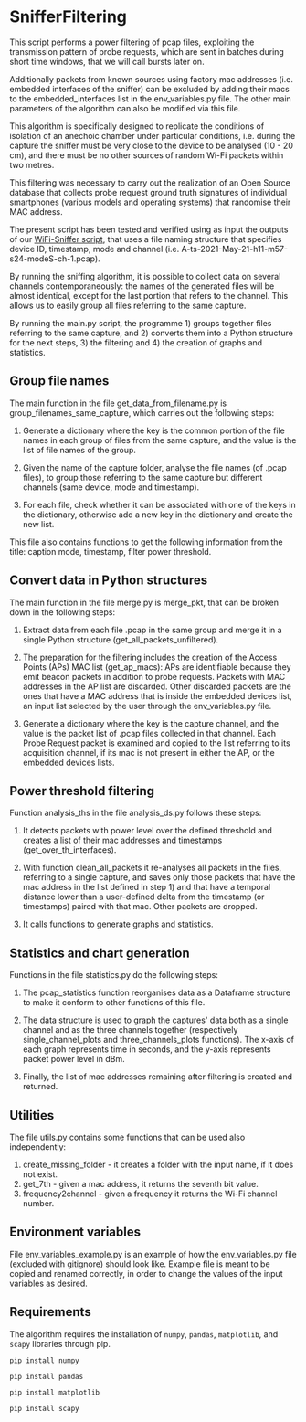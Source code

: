 # SnifferFiltering

This script performs a power filtering of pcap files, exploiting the transmission pattern of probe requests, which are sent in batches during short time windows, that we will call bursts later on. 

Additionally packets from known sources using factory mac addresses (i.e. embedded interfaces of the sniffer) can be excluded by adding their macs to the embedded_interfaces list in the env_variables.py file. The other main parameters of the algorithm can also be modified via this file.

This algorithm is specifically designed to replicate the conditions of isolation of an anechoic chamber under particular conditions, i.e. during the capture the sniffer must be very close to the device to be analysed (10 - 20 cm), and there must be no other sources of random Wi-Fi packets within two metres. 

This filtering was necessary to carry out the realization of an Open Source database that collects probe request ground truth signatures of individual smartphones (various models and operating systems) that randomise their MAC address.

The present script has been tested and verified using as input the outputs of our [WiFi-Sniffer script](https://github.com/luciapintor/WiFi-Sniffer), that uses a file naming structure that specifies device ID, timestamp, mode and channel (i.e. A-ts-2021-May-21-h11-m57-s24-modeS-ch-1.pcap). 

By running the sniffing algorithm, it is possible to collect data on several channels contemporaneously: the names of the generated files will be almost identical, except for the last portion that refers to the channel. This allows us to easily group all files referring to the same capture.

By running the main.py script, the programme 1) groups together files referring to the same capture, and 2) converts them into a Python structure for the next steps, 3) the filtering and 4) the creation of graphs and statistics.

## Group file names
The main function in the file get_data_from_filename.py is group_filenames_same_capture, which carries out the following steps:

1) Generate a dictionary where the key is the common portion of the file names in each group of files from the same capture, and the value is the list of file names of the group.
 
2) Given the name of the capture folder, analyse the file names (of .pcap files), to group those referring to the same capture but different channels   (same device, mode and timestamp).
 
3) For each file, check whether it can be associated with one of the keys in the dictionary, otherwise add a new key in the dictionary and create the new list.

This file also contains functions to get the following information from the title: caption mode, timestamp, filter power threshold.

## Convert data in Python structures
The main function in the file merge.py is merge_pkt, that can be broken down in the following steps:

1) Extract data from each file .pcap in the same group and merge it in a single Python structure (get_all_packets_unfiltered).
 
2) The preparation for the filtering includes the creation of the Access Points (APs) MAC list (get_ap_macs): APs are identifiable because they emit beacon packets in addition to probe requests. Packets with MAC addresses in the AP list are discarded. Other discarded packets are the ones that have a MAC address that is inside the embedded devices list, an input list selected by the user through the env_variables.py file.
 
3) Generate a dictionary where the key is the capture channel, and the value is the packet list of .pcap files collected in that channel. Each Probe Request packet is examined and copied to the list referring to its acquisition channel, if its mac is not present in either the AP, or the embedded devices lists.

## Power threshold filtering
Function analysis_ths in the file analysis_ds.py follows these steps:

1) It detects packets with power level over the defined threshold and creates a list of their mac addresses and timestamps (get_over_th_interfaces).
 
2) With function clean_all_packets it re-analyses all packets in the files, referring to a single capture, and saves only those packets that have the mac address in the list defined in step 1) and that have a temporal distance lower than a user-defined delta from the timestamp (or timestamps) paired with that mac. Other packets are dropped.
 
3) It calls functions to generate graphs and statistics.

## Statistics and chart generation
Functions in the file statistics.py do the following steps:

1) The pcap_statistics function reorganises data as a Dataframe structure to make it conform to other functions of this file.
 
2) The data structure is used to graph the captures' data both as a single channel and as the three channels together (respectively single_channel_plots and three_channels_plots functions). The x-axis of each graph represents time in seconds, and the y-axis represents packet power level in dBm.

3) Finally, the list of mac addresses remaining after filtering is created and returned.

## Utilities
The file utils.py contains some functions that can be used also independently:

1) create_missing_folder - it creates a folder with the input name, if it does not exist.
2) get_7th - given a mac address, it returns the seventh bit value.
3) frequency2channel - given a frequency it returns the Wi-Fi channel number.


## Environment variables
File env_variables_example.py is an example of how the env_variables.py file (excluded with gitignore) should look like. Example file is meant to be copied and renamed correctly, in order to change the values of the input variables as desired.

## Requirements
The algorithm requires the installation of `numpy`, `pandas`, `matplotlib`,
and `scapy` libraries through pip.

`pip install numpy`

`pip install pandas`

`pip install matplotlib`

`pip install scapy`



